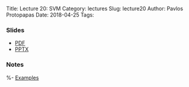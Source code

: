 Title: Lecture 20: SVM
Category: lectures
Slug: lecture20
Author: Pavlos Protopapas
Date: 2018-04-25
Tags: 


### Slides

- [PDF]({attach}presentation/Lecture20_SVM.pdf)
- [PPTX]({attach}presentation/Lecture20_SVM.pptx)

### Notes 
%- [Examples]({filename}notebook/Lecture14_Notebook.ipynb)


